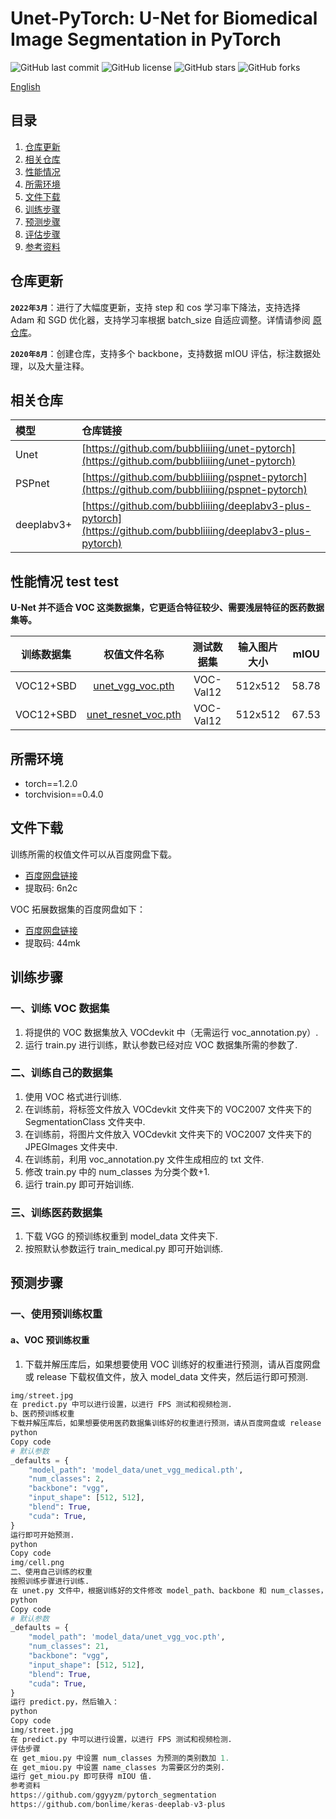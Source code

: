# Unet-PyTorch: U-Net for Biomedical Image Segmentation in PyTorch

![GitHub last commit](https://img.shields.io/github/last-commit/bubbliiiing/unet-pytorch)
![GitHub license](https://img.shields.io/github/license/bubbliiiing/unet-pytorch)
![GitHub stars](https://img.shields.io/github/stars/bubbliiiing/unet-pytorch)
![GitHub forks](https://img.shields.io/github/forks/bubbliiiing/unet-pytorch)

[English](README_EN.md)

## 目录
1. [仓库更新](#仓库更新)
2. [相关仓库](#相关仓库)
3. [性能情况](#性能情况)
4. [所需环境](#所需环境)
5. [文件下载](#文件下载)
6. [训练步骤](#训练步骤)
7. [预测步骤](#预测步骤)
8. [评估步骤](#评估步骤)
9. [参考资料](#参考资料)

## 仓库更新
**`2022年3月`**：进行了大幅度更新，支持 step 和 cos 学习率下降法，支持选择 Adam 和 SGD 优化器，支持学习率根据 batch_size 自适应调整。详情请参阅 [原仓库](https://github.com/bubbliiiing/unet-pytorch/tree/bilibili)。

**`2020年8月`**：创建仓库，支持多个 backbone，支持数据 mIOU 评估，标注数据处理，以及大量注释。

## 相关仓库
| 模型 | 仓库链接 |
| :----- | :----- |
Unet | [https://github.com/bubbliiiing/unet-pytorch](https://github.com/bubbliiiing/unet-pytorch)  
PSPnet | [https://github.com/bubbliiiing/pspnet-pytorch](https://github.com/bubbliiiing/pspnet-pytorch)
deeplabv3+ | [https://github.com/bubbliiiing/deeplabv3-plus-pytorch](https://github.com/bubbliiiing/deeplabv3-plus-pytorch)

## 性能情况 test test
**U-Net 并不适合 VOC 这类数据集，它更适合特征较少、需要浅层特征的医药数据集等。**

| 训练数据集 | 权值文件名称 | 测试数据集 | 输入图片大小 | mIOU | 
| :-----: | :-----: | :------: | :------: | :------: | 
| VOC12+SBD | [unet_vgg_voc.pth](https://github.com/bubbliiiing/unet-pytorch/releases/download/v1.0/unet_vgg_voc.pth) | VOC-Val12 | 512x512 | 58.78 | 
| VOC12+SBD | [unet_resnet_voc.pth](https://github.com/bubbliiiing/unet-pytorch/releases/download/v1.0/unet_resnet_voc.pth) | VOC-Val12 | 512x512 | 67.53 | 

## 所需环境
- torch==1.2.0
- torchvision==0.4.0   

## 文件下载
训练所需的权值文件可以从百度网盘下载。

- [百度网盘链接](https://pan.baidu.com/s/1A22fC5cPRb74gqrpq7O9-A)
- 提取码: 6n2c

VOC 拓展数据集的百度网盘如下：

- [百度网盘链接](https://pan.baidu.com/s/1vkk3lMheUm6IjTXznlg7Ng)
- 提取码: 44mk

## 训练步骤
### 一、训练 VOC 数据集
1. 将提供的 VOC 数据集放入 VOCdevkit 中（无需运行 voc_annotation.py）.
2. 运行 train.py 进行训练，默认参数已经对应 VOC 数据集所需的参数了.

### 二、训练自己的数据集
1. 使用 VOC 格式进行训练.
2. 在训练前，将标签文件放入 VOCdevkit 文件夹下的 VOC2007 文件夹下的 SegmentationClass 文件夹中.
3. 在训练前，将图片文件放入 VOCdevkit 文件夹下的 VOC2007 文件夹下的 JPEGImages 文件夹中.
4. 在训练前，利用 voc_annotation.py 文件生成相应的 txt 文件.
5. 修改 train.py 中的 num_classes 为分类个数+1.
6. 运行 train.py 即可开始训练.

### 三、训练医药数据集
1. 下载 VGG 的预训练权重到 model_data 文件夹下.
2. 按照默认参数运行 train_medical.py 即可开始训练.

## 预测步骤
### 一、使用预训练权重
#### a、VOC 预训练权重
1. 下载并解压库后，如果想要使用 VOC 训练好的权重进行预测，请从百度网盘或 release 下载权值文件，放入 model_data 文件夹，然后运行即可预测.

```python
img/street.jpg
在 predict.py 中可以进行设置，以进行 FPS 测试和视频检测.
b、医药预训练权重
下载并解压库后，如果想要使用医药数据集训练好的权重进行预测，请从百度网盘或 release 下载权值文件，放入 model_data 文件夹，并修改 unet.py 中的 model_path 和 num_classes.
python
Copy code
# 默认参数
_defaults = {
    "model_path": 'model_data/unet_vgg_medical.pth',
    "num_classes": 2,
    "backbone": "vgg",
    "input_shape": [512, 512],
    "blend": True,
    "cuda": True,
}
运行即可开始预测.
python
Copy code
img/cell.png
二、使用自己训练的权重
按照训练步骤进行训练.
在 unet.py 文件中，根据训练好的文件修改 model_path、backbone 和 num_classes，以使其与训练好的权重文件相对应.
python
Copy code
# 默认参数
_defaults = {
    "model_path": 'model_data/unet_vgg_voc.pth',
    "num_classes": 21,
    "backbone": "vgg",
    "input_shape": [512, 512],
    "blend": True,
    "cuda": True,
}
运行 predict.py，然后输入：
python
Copy code
img/street.jpg
在 predict.py 中可以进行设置，以进行 FPS 测试和视频检测.
评估步骤
在 get_miou.py 中设置 num_classes 为预测的类别数加 1.
在 get_miou.py 中设置 name_classes 为需要区分的类别.
运行 get_miou.py 即可获得 mIOU 值.
参考资料
https://github.com/ggyyzm/pytorch_segmentation
https://github.com/bonlime/keras-deeplab-v3-plus
